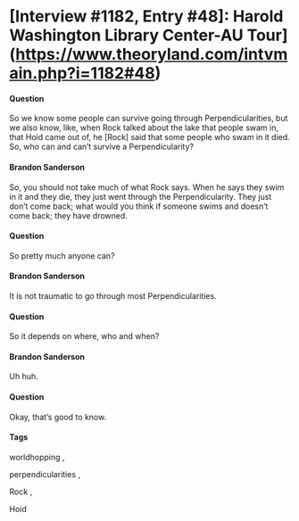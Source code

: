 # [Interview #1182, Entry #48]: Harold Washington Library Center-AU Tour](https://www.theoryland.com/intvmain.php?i=1182#48)

#### Question

So we know some people can survive going through Perpendicularities, but we also know, like, when Rock talked about the lake that people swam in, that Hoid came out of, he [Rock] said that some people who swam in it died. So, who can and can’t survive a Perpendicularity?

#### Brandon Sanderson

So, you should not take much of what Rock says. When he says they swim in it and they die, they just went through the Perpendicularity. They just don’t come back; what would you think if someone swims and doesn’t come back; they have drowned.

#### Question

So pretty much anyone can?

#### Brandon Sanderson

It is not traumatic to go through most Perpendicularities.

#### Question

So it depends on where, who and when?

#### Brandon Sanderson

Uh huh.

#### Question

Okay, that’s good to know.

#### Tags

worldhopping
,

perpendicularities
,

Rock
,

Hoid

